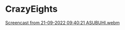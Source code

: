 # CrazyEights
[Screencast from 21-09-2022 09:40:21 ASUBUHI.webm](https://user-images.githubusercontent.com/111270923/191437622-c82c1cc6-0108-4167-9768-e70f2625d5f3.webm)
